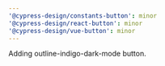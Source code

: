 ```yaml
---
'@cypress-design/constants-button': minor
'@cypress-design/react-button': minor
'@cypress-design/vue-button': minor
---
```


Adding outline-indigo-dark-mode button.
